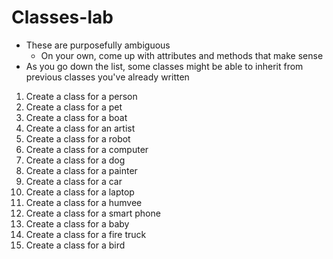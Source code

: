 # Classes-lab

- These are purposefully ambiguous
    - On your own, come up with attributes and methods that make sense
- As you go down the list, some classes might be able to inherit from previous classes you've already written

1. Create a class for a person
1. Create a class for a pet
1. Create a class for a boat
1. Create a class for an artist
1. Create a class for a robot
1. Create a class for a computer
1. Create a class for a dog
1. Create a class for a painter
1. Create a class for a car
1. Create a class for a laptop
1. Create a class for a humvee
1. Create a class for a smart phone
1. Create a class for a baby
1. Create a class for a fire truck
1. Create a class for a bird
